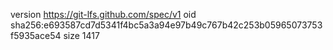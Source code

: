 version https://git-lfs.github.com/spec/v1
oid sha256:e693587cd7d5341f4bc5a3a94e97b49c767b42c253b05965073753f5935ace54
size 1417
